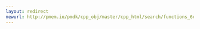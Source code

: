 ```yaml
---
layout: redirect
newurl: http://pmem.io/pmdk/cpp_obj/master/cpp_html/search/functions_6e.html
---
```

